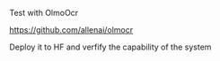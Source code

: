 Test with OlmoOcr

https://github.com/allenai/olmocr

Deploy it to HF and verfify the capability of the system
